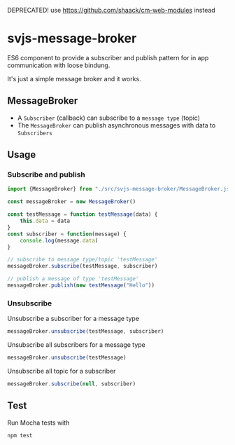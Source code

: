 DEPRECATED! use https://github.com/shaack/cm-web-modules instead

# svjs-message-broker

ES6 component to provide a subscriber and publish pattern for in app communication with loose bindung.

It's just a simple message broker and it works.

## MessageBroker

- A `Subscriber` (callback) can subscribe to a `message type` (topic)
- The `MessageBroker` can publish asynchronous messages with data to `Subscribers`

## Usage

### Subscribe and publish

```javascript
import {MessageBroker} from "./src/svjs-message-broker/MessageBroker.js"

const messageBroker = new MessageBroker()

const testMessage = function testMessage(data) {
    this.data = data
}
const subscriber = function(message) {
    console.log(message.data)
}

// subscribe to message type/topic 'testMessage'
messageBroker.subscribe(testMessage, subscriber)

// publish a message of type 'testMessage'
messageBroker.publish(new testMessage("Hello"))
```

### Unsubscribe

Unsubscribe a subscriber for a message type
```javascript
messageBroker.unsubscribe(testMessage, subscriber)
```

Unsubscribe all subscribers for a message type
```javascript
messageBroker.unsubscribe(testMessage)
```

Unsubscribe all topic for a subscriber
```javascript
messageBroker.subscribe(null, subscriber)
```

## Test

Run Mocha tests with

```bash
npm test
```
